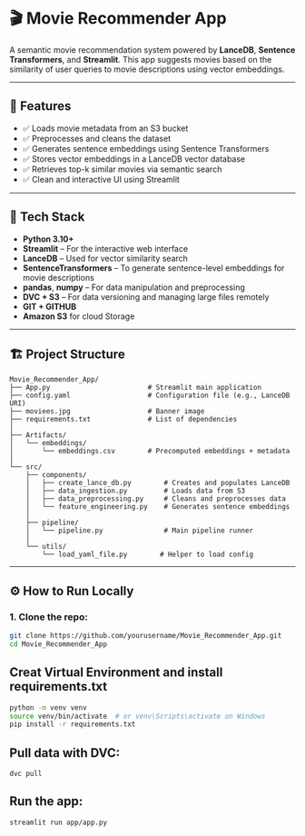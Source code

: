 # 🎬 Movie Recommender App

A semantic movie recommendation system powered by **LanceDB**, **Sentence Transformers**, and **Streamlit**. This app suggests movies based on the similarity of user queries to movie descriptions using vector embeddings.

---

## 🚀 Features

- ✅ Loads movie metadata from an S3 bucket
- ✅ Preprocesses and cleans the dataset
- ✅ Generates sentence embeddings using Sentence Transformers
- ✅ Stores vector embeddings in a LanceDB vector database
- ✅ Retrieves top-k similar movies via semantic search
- ✅ Clean and interactive UI using Streamlit

---
## 🧰 Tech Stack

- **Python 3.10+**
- **Streamlit** – For the interactive web interface
- **LanceDB** – Used for vector similarity search
- **SentenceTransformers** – To generate sentence-level embeddings for movie descriptions
- **pandas**, **numpy** – For data manipulation and preprocessing
- **DVC + S3** – For data versioning and managing large files remotely
- **GIT + GITHUB**
- **Amazon S3** for cloud Storage

---

## 🏗️ Project Structure
```
Movie_Recommender_App/
├── App.py                        # Streamlit main application
├── config.yaml                   # Configuration file (e.g., LanceDB URI)
├── moviees.jpg                   # Banner image
├── requirements.txt              # List of dependencies
│
├── Artifacts/
│   └── embeddings/
│       └── embeddings.csv        # Precomputed embeddings + metadata
│
└── src/
    ├── components/
    │   ├── create_lance_db.py        # Creates and populates LanceDB
    │   ├── data_ingestion.py         # Loads data from S3
    │   ├── data_preprocessing.py     # Cleans and preprocesses data
    │   └── feature_engineering.py    # Generates sentence embeddings
    │
    ├── pipeline/
    │   └── pipeline.py               # Main pipeline runner
    │
    └── utils/
        └── load_yaml_file.py        # Helper to load config
```
---

## ⚙️ How to Run Locally

### 1. Clone the repo:

```bash
git clone https://github.com/yourusername/Movie_Recommender_App.git
cd Movie_Recommender_App
```

## Creat Virtual Environment and install requirements.txt

```bash
python -m venv venv
source venv/bin/activate  # or venv\Scripts\activate on Windows
pip install -r requirements.txt
```
## Pull data with DVC:
```
dvc pull
```
## Run the app:
```
streamlit run app/app.py
```

